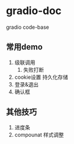 
# gradio-doc 
gradio code-base

## 常用demo
1. 级联调用
   1. 失败打断
2. cookie设置 持久化存储
3. 登录&退出
4. 确认框

## 其他技巧
1. 进度条
2. compounat 样式调整
